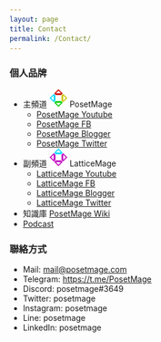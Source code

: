 ```yaml
---
layout: page
title: Contact
permalink: /Contact/
---
```


### 個人品牌
* 主頻道 <img src="/Icon/New/PosetMage_t.png" Height="32" /> PosetMage 
  * [PosetMage Youtube](https://www.youtube.com/@PosetMage)
  * [PosetMage FB](https://www.facebook.com/posetmage)
  * [PosetMage Blogger](https://posetmage.blogspot.com/)
  * [PosetMage Twitter](https://twitter.com/posetmage)
* 副頻道 <img src="/Icon/New/QuantumNecro_t.png" Height="32" /> LatticeMage
  * [LatticeMage Youtube](https://www.youtube.com/@LatticeMage)
  * [LatticeMage FB](https://www.facebook.com/LatticeMage)
  * [LatticeMage Blogger](http://LatticeMage.blogspot.com/)
  * [LatticeMage Twitter](https://twitter.com/latticemage)
* 知識庫 [PosetMage Wiki](https://wiki.posetmage.com)
* [Podcast](https://podcast.posetmage.com)

### 聯絡方式
* Mail: mail@posetmage.com
* Telegram: https://t.me/PosetMage
* Discord:  posetmage#3649
* Twitter:  posetmage
* Instagram:  posetmage 
* Line: posetmage 
* LinkedIn: posetmage